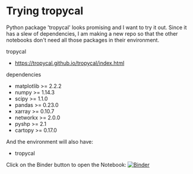 # Trying tropycal

Python package 'tropycal' looks promising and I want to try it out.  Since it has a slew of dependencies, I am making a new
repo so that the other notebooks don't need all those packages in their environment.

tropycal
- https://tropycal.github.io/tropycal/index.html

dependencies
- matplotlib >= 2.2.2
- numpy >= 1.14.3
- scipy >= 1.1.0
- pandas >= 0.23.0
- xarray >= 0.10.7
- networkx >= 2.0.0
- pyshp >= 2.1
- cartopy >= 0.17.0

And the environment will also have:
- tropycal

Click on the Binder button to open the Notebook:
[![Binder](https://mybinder.org/badge_logo.svg)](https://mybinder.org/v2/gh/mas300labs-uofsa/try-tropycal/HEAD?labpath=index.ipynb)

